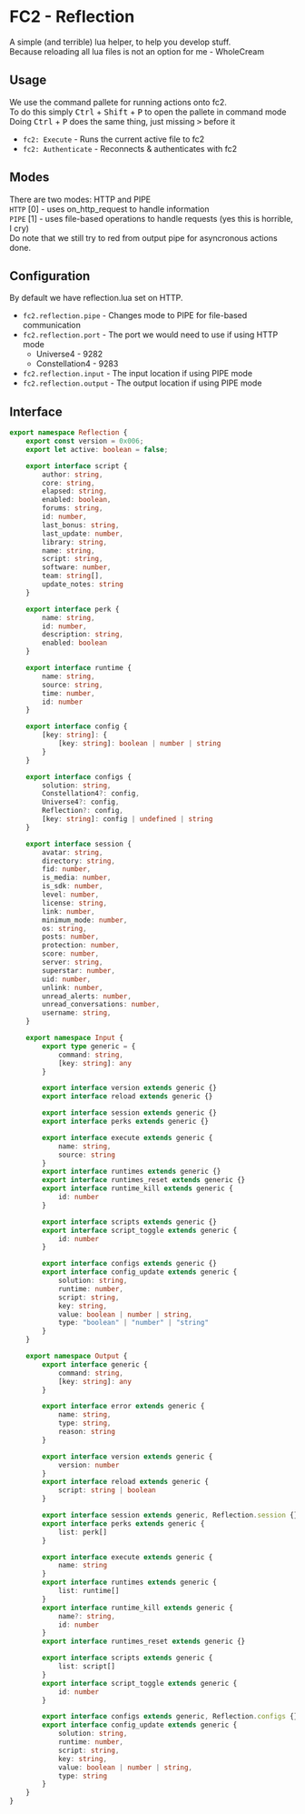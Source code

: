 # FC2 - Reflection
A simple (and terrible) lua helper, to help you develop stuff.\
Because reloading all lua files is not an option for me - WholeCream

## Usage
We use the command pallete for running actions onto fc2.\
To do this simply <kbd>Ctrl</kbd> + <kbd>Shift</kbd> + <kbd>P</kbd> to open the pallete in command mode\
Doing <kbd>Ctrl</kbd> + <kbd>P</kbd> does the same thing, just missing <kbd>></kbd> before it

* `fc2: Execute` - Runs the current active file to fc2
* `fc2: Authenticate` - Reconnects & authenticates with fc2

## Modes
There are two modes: HTTP and PIPE\
`HTTP` [0] - uses on_http_request to handle information\
`PIPE` [1] - uses file-based operations to handle requests (yes this is horrible, I cry)\
Do note that we still try to red from output pipe for asyncronous actions done.

## Configuration
By default we have reflection.lua set on HTTP.

* `fc2.reflection.pipe` - Changes mode to PIPE for file-based communication
* `fc2.reflection.port` - The port we would need to use if using HTTP mode
    * Universe4 - 9282
    * Constellation4 - 9283
* `fc2.reflection.input` - The input location if using PIPE mode
* `fc2.reflection.output` - The output location if using PIPE mode

## Interface
```ts
export namespace Reflection {
	export const version = 0x006;
	export let active: boolean = false;

	export interface script {
		author: string,
		core: string,
		elapsed: string,
		enabled: boolean,
		forums: string,
		id: number,
		last_bonus: string,
		last_update: number,
		library: string,
		name: string,
		script: string,
		software: number,
		team: string[],
		update_notes: string
	}

	export interface perk {
		name: string,
		id: number,
		description: string,
		enabled: boolean
	}

	export interface runtime {
		name: string,
		source: string,
		time: number,
		id: number
	}

	export interface config {
		[key: string]: {
			[key: string]: boolean | number | string
		}
	}

	export interface configs {
		solution: string,
		Constellation4?: config,
		Universe4?: config,
		Reflection?: config,
		[key: string]: config | undefined | string
	}

	export interface session {
		avatar: string,
		directory: string,
		fid: number,
		is_media: number,
		is_sdk: number,
		level: number,
		license: string,
		link: number,
		minimum_mode: number,
		os: string,
		posts: number,
		protection: number,
		score: number,
		server: string,
		superstar: number,
		uid: number,
		unlink: number,
		unread_alerts: number,
		unread_conversations: number,
		username: string,
	}

	export namespace Input {
		export type generic = {
			command: string,
			[key: string]: any
		}

		export interface version extends generic {}
		export interface reload extends generic {}

		export interface session extends generic {}
		export interface perks extends generic {}

		export interface execute extends generic {
			name: string,
			source: string
		}
		export interface runtimes extends generic {}
		export interface runtimes_reset extends generic {}
		export interface runtime_kill extends generic {
			id: number
		}

		export interface scripts extends generic {}
		export interface script_toggle extends generic {
			id: number
		}

		export interface configs extends generic {}
		export interface config_update extends generic {
			solution: string,
			runtime: number,
			script: string,
			key: string,
			value: boolean | number | string,
			type: "boolean" | "number" | "string"
		}
	}

	export namespace Output {
		export interface generic {
			command: string,
			[key: string]: any
		}

		export interface error extends generic {
			name: string,
			type: string,
			reason: string
		}

		export interface version extends generic {
			version: number
		}
		export interface reload extends generic {
			script: string | boolean
		}

		export interface session extends generic, Reflection.session {}
		export interface perks extends generic {
			list: perk[]
		}

		export interface execute extends generic {
			name: string
		}
		export interface runtimes extends generic {
			list: runtime[]
		}
		export interface runtime_kill extends generic {
			name?: string,
			id: number
		}
		export interface runtimes_reset extends generic {}

		export interface scripts extends generic {
			list: script[]
		}
		export interface script_toggle extends generic {
			id: number
		}

		export interface configs extends generic, Reflection.configs {}
		export interface config_update extends generic {
			solution: string,
			runtime: number,
			script: string,
			key: string,
			value: boolean | number | string,
			type: string
		}
	}
}
```